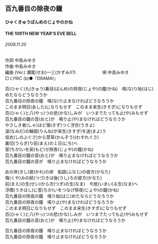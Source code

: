 ## 百九番目の除夜の鐘
#### ひゃくきゅうばんめのじょやのかね
#### THE 109TH NEW YEAR'S EVE BELL
###### 2008.11.20


作詞     中島みゆき　　　　　   
作曲      中島みゆき  　　　   
編曲 (Ver.) 瀬尾(せお)一三(かずみ)(1)　　　　　　
唄     中島みゆき      
□ LYRIC (b)●『DRAMA!』   
   
百(ひゃく)九(きゅう)番目(ばんめ)の除夜(じょや)の鐘(かね)　鳴(な)り始(はじ)めたならどうなろうか   
百九番目の除夜の鐘　鳴(な)り止まなければどうなろうか   
このまま明日(あした)になりもせず　このまま来生(きすぎ)になりもせず   
百(ひゃく)と八(やっ)つの悲(かな)しみが　いつまでたっても止(や)みもせず   
百九番目の鐘の音(おと)が　鳴り止(や)まなければどうなろうか   
やさしき者(しゃ)ほど傷(きず)つく浮世(うきよ)   
涙(なみだ)の輪廻(りんね)が来生(きすぎ)を迷(まよ)う   
垣衣(しのぶぐさ)から萱草(かんぞう)(わすれぐさ)   
裏切(うらぎ)り前(まえ)の１日(にち)へ   
誓(ちか)いを戻(もど)せ除夜(じょや)の鐘(かね)   
百九番目の鐘の音(おと)が　鳴り止まなければどうなろうか   
百九番目の鐘の音が　鳴り止まなければどうなろうか   
   
此の岸(きし)彼(かれ)の岸　船路(ふなじ)の彼方(かなた)   
悔(くや)みの続(つづ)きは後(うし)ろの彼方(かなた)   
前(まえ)の生(せい)から次(つぎ)の生(なま)　今居(いまい)る生(なま)へ   
浮橋(うきはし)に誓(ちか)いをつなげ除夜(じょや)の鐘(かね)   
百九番目の除夜の鐘　鳴り始(はじ)めたならどうなろうか   
百九番目の除夜の鐘　鳴り止(や)まなければどうなろうか   
このまま明日になりもせず　このまま来生(きすぎ)になりもせず   
百(ひゃく)と八(やっ)つの悲(かな)しみが　いつまでたっても止(や)みもせず   
百九番目の鐘の音(おと)が　鳴り止(や)まなければどうなろうか   
   
百九番目の除夜の鐘　鳴り止まなければどうなろうか   
百九番目の除夜の鐘　鳴り止まなければどうなろうか   